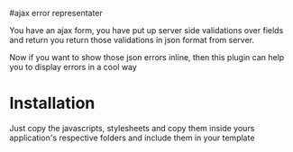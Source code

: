 #ajax error representater

You have an ajax form, you have put up server side validations over fields and return you return those 
validations in json format from server.

Now if you want to show those json errors inline, then this plugin can help you to display errors in a cool way


# Installation

Just copy the javascripts, stylesheets and copy them inside yours application's respective folders and include them in your template
